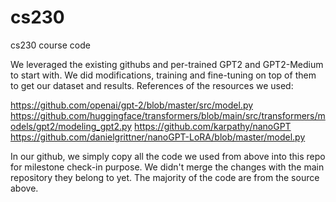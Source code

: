 # cs230
cs230 course code



We leveraged the existing githubs and per-trained GPT2 and GPT2-Medium to start with. 
We did modifications, training and fine-tuning on top of them to get our dataset and results. References of the resources we used:

https://github.com/openai/gpt-2/blob/master/src/model.py 
https://github.com/huggingface/transformers/blob/main/src/transformers/models/gpt2/modeling_gpt2.py 
https://github.com/karpathy/nanoGPT
https://github.com/danielgrittner/nanoGPT-LoRA/blob/master/model.py 

In our github, we simply copy all the code we used from above into this repo for milestone check-in purpose. We didn't merge the changes with the main repository they belong to yet. The majority of the code are from the source above.




